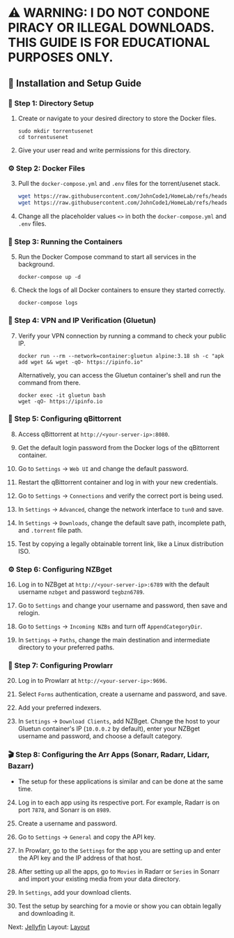 # ⚠️ WARNING: I DO NOT CONDONE PIRACY OR ILLEGAL DOWNLOADS. THIS GUIDE IS FOR EDUCATIONAL PURPOSES ONLY.

## 🐳 Installation and Setup Guide

### 📂 Step 1: Directory Setup

1. Create or navigate to your desired directory to store the Docker files.

   ```
   sudo mkdir torrentusenet
   cd torrentusenet
   ```

2. Give your user read and write permissions for this directory.

### ⚙️ Step 2: Docker Files

3. Pull the `docker-compose.yml` and `.env` files for the torrent/usenet stack.
   ```bash
   wget https://raw.githubusercontent.com/JohnCode1/HomeLab/refs/heads/main/docker/TorrentUseNet/.env
   wget https://raw.githubusercontent.com/JohnCode1/HomeLab/refs/heads/main/docker/TorrentUseNet/compose.yml
   ```

5. Change all the placeholder values `<>` in both the `docker-compose.yml` and `.env` files.

### 🚀 Step 3: Running the Containers

5. Run the Docker Compose command to start all services in the background.

   ```
   docker-compose up -d
   ```

6. Check the logs of all Docker containers to ensure they started correctly.

   ```
   docker-compose logs
   ```

### 🔐 Step 4: VPN and IP Verification (Gluetun)

7. Verify your VPN connection by running a command to check your public IP.

   ```
   docker run --rm --network=container:gluetun alpine:3.18 sh -c "apk add wget && wget -qO- https://ipinfo.io"
   ```

   Alternatively, you can access the Gluetun container's shell and run the command from there.

   ```
   docker exec -it gluetun bash
   wget -qO- https://ipinfo.io
   ```

### 🔧 Step 5: Configuring qBittorrent

8. Access qBittorrent at `http://<your-server-ip>:8080`.

9. Get the default login password from the Docker logs of the qBittorrent container.

10. Go to `Settings` -> `Web UI` and change the default password.

11. Restart the qBittorrent container and log in with your new credentials.

12. Go to `Settings` -> `Connections` and verify the correct port is being used.

13. In `Settings` -> `Advanced`, change the network interface to `tun0` and save.

14. In `Settings` -> `Downloads`, change the default save path, incomplete path, and `.torrent` file path.

15. Test by copying a legally obtainable torrent link, like a Linux distribution ISO.

### ⚙️ Step 6: Configuring NZBget

16. Log in to NZBget at `http://<your-server-ip>:6789` with the default username `nzbget` and password `tegbzn6789`.

17. Go to `Settings` and change your username and password, then save and relogin.

18. Go to `Settings` -> `Incoming NZBs` and turn off `AppendCategoryDir`.

19. In `Settings` -> `Paths`, change the main destination and intermediate directory to your preferred paths.

### 🔄 Step 7: Configuring Prowlarr

20. Log in to Prowlarr at `http://<your-server-ip>:9696`.

21. Select `Forms` authentication, create a username and password, and save.

22. Add your preferred indexers.

23. In `Settings` -> `Download Clients`, add NZBget. Change the host to your Gluetun container's IP (`10.0.0.2` by default), enter your NZBget username and password, and choose a default category.

### 🎬 Step 8: Configuring the Arr Apps (Sonarr, Radarr, Lidarr, Bazarr)

* The setup for these applications is similar and can be done at the same time.

24. Log in to each app using its respective port. For example, Radarr is on port `7878`, and Sonarr is on `8989`.

25. Create a username and password.

26. Go to `Settings` -> `General` and copy the API key.

27. In Prowlarr, go to the `Settings` for the app you are setting up and enter the API key and the IP address of that host.

28. After setting up all the apps, go to `Movies` in Radarr or `Series` in Sonarr and import your existing media from your data directory.

29. In `Settings`, add your download clients.

30. Test the setup by searching for a movie or show you can obtain legally and downloading it.


Next: [Jellyfin](../Jellyfin)
Layout: [Layout](../Layout)

